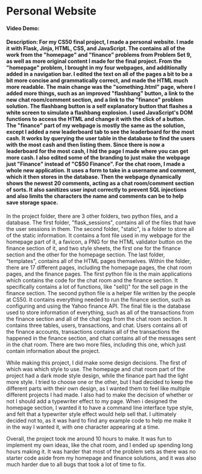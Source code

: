 # Personal Website
#### Video Demo:  [<URL HERE>](https://youtu.be/Vs0LHUDn96Q)
#### Description: For my CS50 final project, I made a personal website. I made it with Flask, Jinja, HTML, CSS, and JavaScript. The contains all of the work from the "homepage" and "finance" problems from Problem Set 9, as well as more original content I made for the final project. From the "homepage" problem, I brought in my four webpages, and additionally added in a navigation bar. I edited the text on all of the pages a bit to be a bit more concise and grammatically correct, and made the HTML much more readable. The main change was the "something.html" page, where I added more things, such as an improved "flashbang" button, a link to the new chat room/comment section, and a link to the "finance" problem solution. The flashbang button is a self explanatory button that flashes a white screen to simulate a flashbang explosion. I used JavaScript's DOM functions to access the HTML and change it with the click of a button. The "finance" part of my webpage is mostly the same as the solution, except I added a new leaderboard tab to see the leaderboard for the most cash. It works by querying the user table in the database to find the users with the most cash and then listing them. Since there is now a leaderboard for the most cash, I hid the page I made where you can get more cash. I also edited some of the branding to just make the webpage just "Finance" instead of "C$50 Finance". For the chat room, I made a whole new application. It uses a form to take in a username and comment, which it then stores in the database. Then the webpage dynamically shows the newest 20 comments, acting as a chat room/comment section of sorts. It also sanitizes user input correctly to prevent SQL injections and also limits the characters the name and comments can be to help save storage space.

In the project folder, there are 3 other folders, two python files, and a database. The first folder, "flask_sessions", contains all of the files that have the user sessions in them. The second folder, "static", is a folder to store all of the static information. It contains a font file used in my webpage for the homepage part of it, a favicon, a PNG for the HTML validator button on the finance section of it, and two style sheets, the first one for the finance section and the other for the homepage section. The last folder, "templates", contains all of the HTML pages themselves. Within the folder, there are 17 different pages, including the homepage pages, the chat room pages, and the finance pages. The first python file is the main applications which contains the code for the chat room and the finance section. It specifically contains a lot of functions, like "sell()" for the sell page in the finance section. The second python file is a helper file written by the people at CS50. It contains everything needed to run the finance section, such as configuring and using the Yahoo finance API. The final file is the database used to store information of everything, such as all of the transactions from the finance section and all of the chat logs from the chat room section. It contains three tables, users, transactions, and chat. Users contains all of the finance accounts, transactions contains all of the transactions the happened in the finance section, and chat contains all of the messages sent in the chat room. There are two more files, including this one, which just contain information about the project.

While making this project, I did make some design decisions. The first of which was which style to use. The homepage and chat room part of the project had a dark mode style design, while the finance part had the light more style. I tried to choose one or the other, but I had decided to keep the different parts with their own design, as I wanted them to feel like multiple different projects I had made. I also had to make the decision of whether or not I should add a typewriter effect to my page. When i designed the homepage section, I wanted it to have a command line interface type style, and felt that a typewriter style effect would help sell that. I ultimately decided not to, as it was hard to find any example code to help me make it in the way I wanted it, with one character appearing at a time.

Overall, the project took me around 10 hours to make. It was fun to implement my own ideas, like the chat room, and I ended up spending long hours making it. It was harder that most of the problem sets as there was no starter code aside from my homepage and finance solutions, and it was also much harder due to all bugs that took a lot of time to fix.
